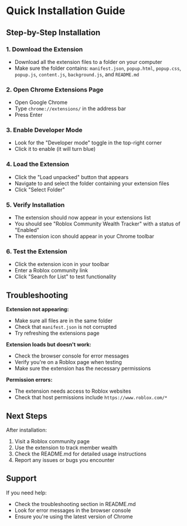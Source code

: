# Quick Installation Guide

## Step-by-Step Installation

### 1. Download the Extension
- Download all the extension files to a folder on your computer
- Make sure the folder contains: `manifest.json`, `popup.html`, `popup.css`, `popup.js`, `content.js`, `background.js`, and `README.md`

### 2. Open Chrome Extensions Page
- Open Google Chrome
- Type `chrome://extensions/` in the address bar
- Press Enter

### 3. Enable Developer Mode
- Look for the "Developer mode" toggle in the top-right corner
- Click it to enable (it will turn blue)

### 4. Load the Extension
- Click the "Load unpacked" button that appears
- Navigate to and select the folder containing your extension files
- Click "Select Folder"

### 5. Verify Installation
- The extension should now appear in your extensions list
- You should see "Roblox Community Wealth Tracker" with a status of "Enabled"
- The extension icon should appear in your Chrome toolbar

### 6. Test the Extension
- Click the extension icon in your toolbar
- Enter a Roblox community link
- Click "Search for List" to test functionality

## Troubleshooting

**Extension not appearing:**
- Make sure all files are in the same folder
- Check that `manifest.json` is not corrupted
- Try refreshing the extensions page

**Extension loads but doesn't work:**
- Check the browser console for error messages
- Verify you're on a Roblox page when testing
- Make sure the extension has the necessary permissions

**Permission errors:**
- The extension needs access to Roblox websites
- Check that host permissions include `https://www.roblox.com/*`

## Next Steps

After installation:
1. Visit a Roblox community page
2. Use the extension to track member wealth
3. Check the README.md for detailed usage instructions
4. Report any issues or bugs you encounter

## Support

If you need help:
- Check the troubleshooting section in README.md
- Look for error messages in the browser console
- Ensure you're using the latest version of Chrome